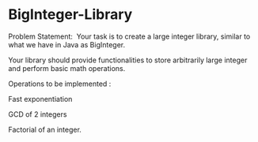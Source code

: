 # BigInteger-Library

Problem Statement: ​ Your task is to create a large integer library, similar to what
we have in Java as BigInteger. 

Your library should provide functionalities to store arbitrarily large integer and perform basic math operations.


Operations to be implemented​ : 

Fast exponentiation

GCD of 2 integers

Factorial of an integer.
